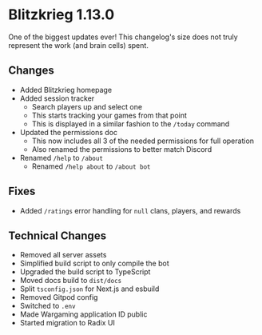 # Blitzkrieg 1.13.0

One of the biggest updates ever! This changelog's size does not truly represent the work (and brain cells) spent.

## Changes

- Added Blitzkrieg homepage
- Added session tracker
  - Search players up and select one
  - This starts tracking your games from that point
  - This is displayed in a similar fashion to the `/today` command
- Updated the permissions doc
  - This now includes all 3 of the needed permissions for full operation
  - Also renamed the permissions to better match Discord
- Renamed `/help` to `/about`
  - Renamed `/help about` to `/about bot`

## Fixes

- Added `/ratings` error handling for `null` clans, players, and rewards

## Technical Changes

- Removed all server assets
- Simplified build script to only compile the bot
- Upgraded the build script to TypeScript
- Moved docs build to `dist/docs`
- Split `tsconfig.json` for Next.js and esbuild
- Removed Gitpod config
- Switched to `.env`
- Made Wargaming application ID public
- Started migration to Radix UI
